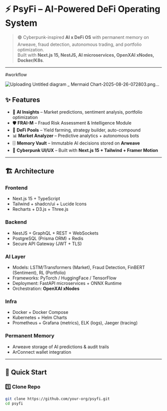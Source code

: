 # ⚡ PsyFi – AI-Powered DeFi Operating System  

> 🟣 Cyberpunk-inspired **AI x DeFi OS** with permanent memory on Arweave, fraud detection, autonomous trading, and portfolio optimization.  
> Built with **Next.js 15, NestJS, AI microservices, OpenXAI xNodes, Docker/K8s**.  

---
#workflow

![Uploading Untitled diagram _ Mermaid Chart-2025-08-26-072803.png…]()


## ✨ Features

- 🔮 **AI Insights** – Market predictions, sentiment analysis, portfolio optimization  
- 🛡️ **FRAI-M** – Fraud Risk Assessment & Intelligence Module  
- 🌊 **DeFi Pools** – Yield farming, strategy builder, auto-compound  
- 📊 **Market Analyzer** – Predictive analytics + autonomous bots  
- 🗄️ **Memory Vault** – Immutable AI decisions stored on **Arweave**  
- 🎨 **Cyberpunk UI/UX** – Built with **Next.js 15 + Tailwind + Framer Motion**  

---

## 🏗️ Architecture

### **Frontend**
- Next.js 15 + TypeScript  
- Tailwind + shadcn/ui + Lucide Icons  
- Recharts + D3.js + Three.js  

### **Backend**
- NestJS + GraphQL + REST + WebSockets  
- PostgreSQL (Prisma ORM) + Redis  
- Secure API Gateway (JWT + TLS)  

### **AI Layer**
- Models: LSTM/Transformers (Market), Fraud Detection, FinBERT (Sentiment), RL (Portfolio)  
- Frameworks: PyTorch / HuggingFace / TensorFlow  
- Deployment: FastAPI microservices + ONNX Runtime  
- Orchestration: **OpenXAI xNodes**  

### **Infra**
- Docker + Docker Compose  
- Kubernetes + Helm Charts  
- Prometheus + Grafana (metrics), ELK (logs), Jaeger (tracing)  

### **Permanent Memory**
- Arweave storage of AI predictions & audit trails  
- ArConnect wallet integration  

---

## 🚀 Quick Start

### 1️⃣ Clone Repo
```bash
git clone https://github.com/your-org/psyfi.git
cd psyfi
